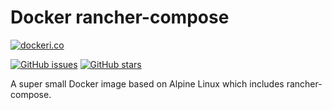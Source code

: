 # Docker rancher-compose

[![dockeri.co](http://dockeri.co/image/monostream/rancher-compose)](https://hub.docker.com/r/monostream/rancher-compose/)

[![GitHub issues](https://img.shields.io/github/issues/monostream/docker-rancher-compose.svg "GitHub issues")](https://github.com/monostream/docker-rancher-compose)
[![GitHub stars](https://img.shields.io/github/stars/monostream/docker-rancher-compose.svg "GitHub stars")](https://github.com/monostream/docker-rancher-compose)

A super small Docker image based on Alpine Linux which includes rancher-compose.